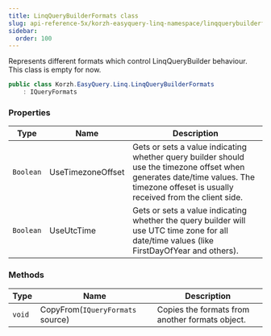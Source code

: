 ```yaml
---
title: LinqQueryBuilderFormats class
slug: api-reference-5x/korzh-easyquery-linq-namespace/linqquerybuilderformats-class
sidebar:
  order: 100
---
```


Represents different formats which control LinqQueryBuilder behaviour.  This class is empty for now.
```csharp
public class Korzh.EasyQuery.Linq.LinqQueryBuilderFormats
    : IQueryFormats

```

### Properties

| Type | Name | Description | 
| --- | --- | --- | 
| `Boolean` | UseTimezoneOffset | Gets or sets a value indicating whether query builder should use the timezone offset when generates date/time values.  The timezone offeset is usually received from the client side. | 
| `Boolean` | UseUtcTime | Gets or sets a value indicating whether the query builder will use UTC time zone for all date/time values (like FirstDayOfYear and others). | 


### Methods

| Type | Name | Description | 
| --- | --- | --- | 
| `void` | CopyFrom(`IQueryFormats` source) | Copies the formats from another formats object. |
